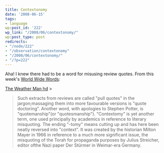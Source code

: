 ```yaml
---
title: Contextonomy
date: '2008-06-15'
tags:
- language
wp:post_id: '222'
wp_link: "/2008/06/contextonomy/"
wp:post_type: post
redirects:
- "/node/222"
- "/observation/contextonomy"
- "/2008/06/contextonomy/"
- "/?p=222"
---
```


Aha! I knew there had to be a word for misusing review quotes. From this week's [World Wide Words](http://www.worldwidewords.org/nl/krcv.htm):

  [The Weather Man hd](http://www.iucn-tftsg.org/?the_weather_man) >

> Such extracts from reviews are called "pull quotes" in the jargon;massaging them into more favourable versions is "quote doctoring". Another word, with apologies to Stephen Potter, is "quotemanship"(or "quotesmanship"). "Contextomy" is yet another term, one used principally by academics in reference to literary misquoting. The ending "-tomy" means cutting up and has here been neatly reversed into "context". It was created by the historian Milton Mayer in 1966 in reference to a much more significant issue, the misquoting
of the Torah for propaganda purposes by Julius Streicher, editor ofthe Nazi paper Der Stürmer in Weimar-era Germany.
